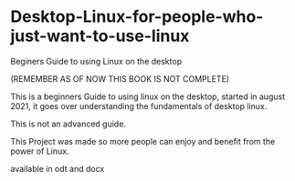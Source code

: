 # Desktop-Linux-for-people-who-just-want-to-use-linux
Beginers Guide to using Linux on the desktop

(REMEMBER AS OF NOW THIS BOOK IS NOT COMPLETE)

This is a beginners Guide to using linux on the desktop, started in august 2021, it goes over understanding the fundamentals of desktop linux. 

This is not an advanced guide. 

This Project was made so more people can enjoy and benefit from the power of Linux.

available in odt and docx
